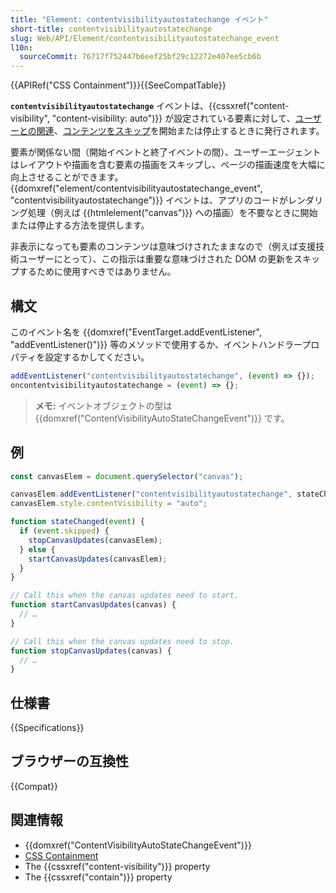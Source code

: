 ```yaml
---
title: "Element: contentvisibilityautostatechange イベント"
short-title: contentvisibilityautostatechange
slug: Web/API/Element/contentvisibilityautostatechange_event
l10n:
  sourceCommit: 76717f752447b6eef25bf29c12272e407ee5cb6b
---
```


{{APIRef("CSS Containment")}}{{SeeCompatTable}}

**`contentvisibilityautostatechange`** イベントは、{{cssxref("content-visibility", "content-visibility: auto")}} が設定されている要素に対して、[ユーザーとの関連](/ja/docs/Web/CSS/CSS_containment#ユーザーとの関連)、[コンテンツをスキップ](/ja/docs/Web/CSS/CSS_containment#コンテンツのスキップ)を開始または停止するときに発行されます。

要素が関係ない間（開始イベントと終了イベントの間）、ユーザーエージェントはレイアウトや描画を含む要素の描画をスキップし、ページの描画速度を大幅に向上させることができます。
{{domxref("element/contentvisibilityautostatechange_event", "contentvisibilityautostatechange")}} イベントは、アプリのコードがレンダリング処理（例えば {{htmlelement("canvas")}} への描画）を不要なときに開始または停止する方法を提供します。

非表示になっても要素のコンテンツは意味づけされたままなので（例えば支援技術ユーザーにとって）、この指示は重要な意味づけされた DOM の更新をスキップするために使用すべきではありません。

## 構文

このイベント名を {{domxref("EventTarget.addEventListener", "addEventListener()")}} 等のメソッドで使用するか、イベントハンドラープロパティを設定するかしてください。

```js
addEventListener("contentvisibilityautostatechange", (event) => {});
oncontentvisibilityautostatechange = (event) => {};
```

> **メモ:** イベントオブジェクトの型は {{domxref("ContentVisibilityAutoStateChangeEvent")}} です。

## 例

```js
const canvasElem = document.querySelector("canvas");

canvasElem.addEventListener("contentvisibilityautostatechange", stateChanged);
canvasElem.style.contentVisibility = "auto";

function stateChanged(event) {
  if (event.skipped) {
    stopCanvasUpdates(canvasElem);
  } else {
    startCanvasUpdates(canvasElem);
  }
}

// Call this when the canvas updates need to start.
function startCanvasUpdates(canvas) {
  // …
}

// Call this when the canvas updates need to stop.
function stopCanvasUpdates(canvas) {
  // …
}
```

## 仕様書

{{Specifications}}

## ブラウザーの互換性

{{Compat}}

## 関連情報

- {{domxref("ContentVisibilityAutoStateChangeEvent")}}
- [CSS Containment](/ja/docs/Web/CSS/CSS_containment)
- The {{cssxref("content-visibility")}} property
- The {{cssxref("contain")}} property
